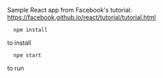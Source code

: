 Sample React app from Facebook's tutorial: https://facebook.github.io/react/tutorial/tutorial.html

```
  npm install
```
to install
```
  npm start
```
to run

